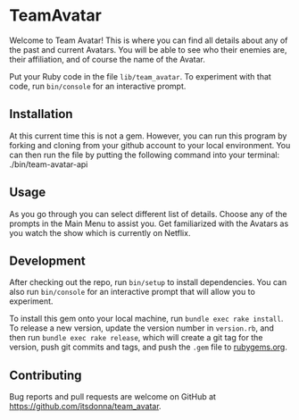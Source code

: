 # TeamAvatar

Welcome to Team Avatar! This is where you can find all details about any of the past and current Avatars. You will be able to see who their enemies are, their affiliation, and of course the name of the Avatar. 

Put your Ruby code in the file `lib/team_avatar`. To experiment with that code, run `bin/console` for an interactive prompt.


## Installation

At this current time this is not a gem. However, you can run this program by forking and cloning from your github account to your local environment. 
You can then run the file by putting the following command into your terminal: ./bin/team-avatar-api

## Usage

As you go through you can select different list of details. Choose any of the prompts in the Main Menu to assist you. Get familiarized with the Avatars as you watch the show which is currently on Netflix.

## Development

After checking out the repo, run `bin/setup` to install dependencies. You can also run `bin/console` for an interactive prompt that will allow you to experiment.

To install this gem onto your local machine, run `bundle exec rake install`. To release a new version, update the version number in `version.rb`, and then run `bundle exec rake release`, which will create a git tag for the version, push git commits and tags, and push the `.gem` file to [rubygems.org](https://rubygems.org).

## Contributing

Bug reports and pull requests are welcome on GitHub at https://github.com/itsdonna/team_avatar.

